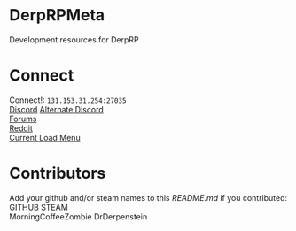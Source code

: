 ![]()  

# DerpRPMeta
Development resources for DerpRP  


# Connect
Connect!: `131.153.31.254:27035`  
[Discord](https://discord.gg/YVMUpe) [Alternate Discord](https://discord.gg/crFNW7)   
[Forums](http://rpforum.derpdarkrp.nn.pe/index.php)  
[Reddit](https://www.reddit.com/r/GMServers/comments/cha8xf/derprp/)  
[Current Load Menu](http://5632523523f2.000webhostapp.com/striperloadingscreen/index.php?steamid=%s)  


# Contributors
Add your github and/or steam names to this *README.md* if you contributed:  
GITHUB			STEAM  
MorningCoffeeZombie	DrDerpenstein  






